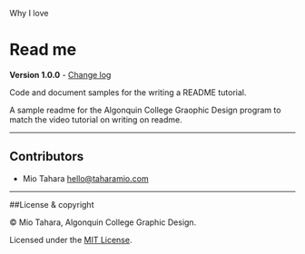 Why I love 
# Read me

**Version 1.0.0** - [Change log](CHANGELOG.md)

Code and document samples for the writing a README tutorial.

A sample readme for the Algonquin College Graophic Design program to match the video tutorial on writing on readme.

---

## Contributors

- Mio Tahara <hello@taharamio.com>

---

##License & copyright

© Mio Tahara, Algonquin College Graphic Design.

Licensed under the [MIT License](LICENSE).